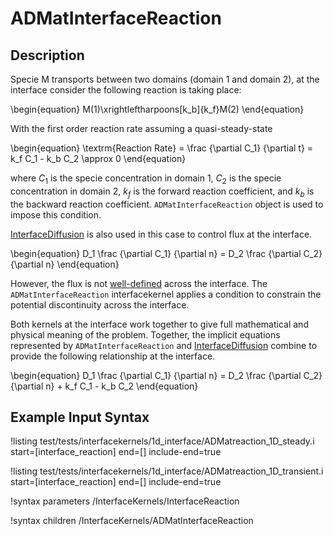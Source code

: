 # ADMatInterfaceReaction

## Description

Specie M transports between two domains (domain 1 and domain 2), at the interface consider the following reaction is taking place:

\begin{equation}
M(1)\xrightleftharpoons[k_b]{k_f}M(2)
\end{equation}

With the first order reaction rate assuming a quasi-steady-state

\begin{equation}
\textrm{Reaction Rate} = \frac {\partial C_1} {\partial t} = k_f C_1 - k_b C_2 \approx 0
\end{equation}

where $C_1$ is the specie concentration in domain 1, $C_2$ is the specie concentration in domain 2, $k_f$ is the forward reaction coefficient, and $k_b$ is the backward reaction coefficient. `ADMatInterfaceReaction` object is used to impose this condition.

[InterfaceDiffusion](/InterfaceKernels/index.md) is also used in this case to control flux at the interface.

\begin{equation}
D_1 \frac {\partial C_1} {\partial n} = D_2 \frac {\partial C_2} {\partial n}
\end{equation}

However, the flux is not [well-defined](https://en.wikipedia.org/wiki/Well-defined_expression) across the interface. The `ADMatInterfaceReaction` interfacekernel applies a condition to constrain the potential discontinuity across the interface.

Both kernels at the interface work together to give full mathematical and physical meaning of the problem. Together, the implicit equations represented by `ADMatInterfaceReaction` and [InterfaceDiffusion](/InterfaceKernels/index.md) combine to provide the following relationship at the interface.

\begin{equation}
D_1 \frac {\partial C_1} {\partial n} = D_2 \frac {\partial C_2} {\partial n} + k_f C_1 - k_b C_2
\end{equation}

## Example Input Syntax

!listing test/tests/interfacekernels/1d_interface/ADMatreaction_1D_steady.i start=[interface_reaction] end=[] include-end=true

!listing test/tests/interfacekernels/1d_interface/ADMatreaction_1D_transient.i start=[interface_reaction] end=[] include-end=true

!syntax parameters /InterfaceKernels/InterfaceReaction

!syntax children /InterfaceKernels/ADMatInterfaceReaction

